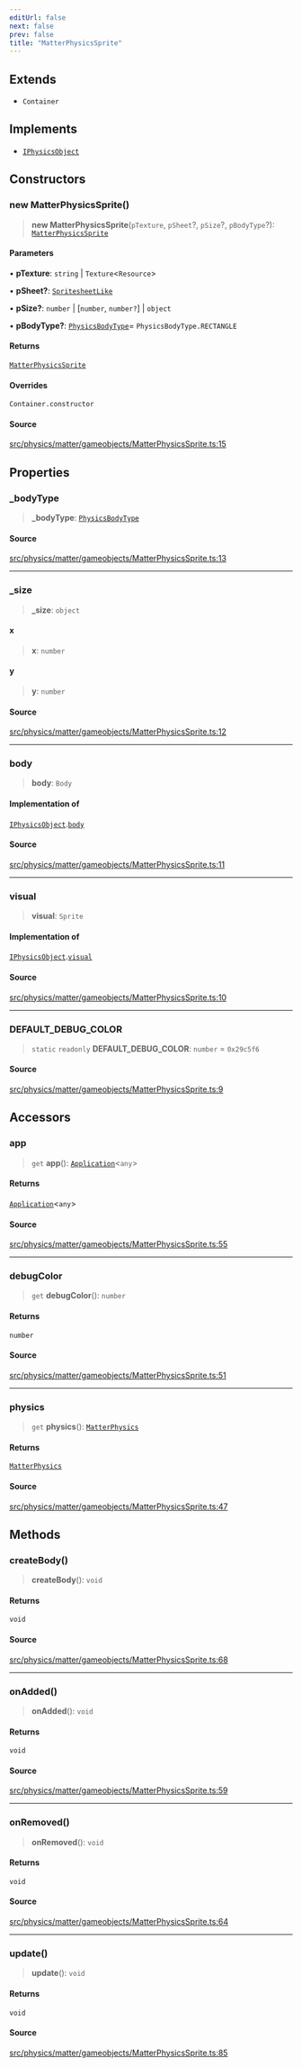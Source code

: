 ```yaml
---
editUrl: false
next: false
prev: false
title: "MatterPhysicsSprite"
---
```


## Extends

- `Container`

## Implements

- [`IPhysicsObject`](/api/interfaces/iphysicsobject/)

## Constructors

### new MatterPhysicsSprite()

> **new MatterPhysicsSprite**(`pTexture`, `pSheet`?, `pSize`?, `pBodyType`?): [`MatterPhysicsSprite`](/api/classes/matterphysicssprite/)

#### Parameters

• **pTexture**: `string` \| `Texture`\<`Resource`\>

• **pSheet?**: [`SpritesheetLike`](/api/type-aliases/spritesheetlike/)

• **pSize?**: `number` \| [`number`, `number?`] \| `object`

• **pBodyType?**: [`PhysicsBodyType`](/api/enumerations/physicsbodytype/)= `PhysicsBodyType.RECTANGLE`

#### Returns

[`MatterPhysicsSprite`](/api/classes/matterphysicssprite/)

#### Overrides

`Container.constructor`

#### Source

[src/physics/matter/gameobjects/MatterPhysicsSprite.ts:15](https://github.com/relishinc/dill-pixel/blob/10f512f7f577ca5e74162827f11215b28df5ca97/src/physics/matter/gameobjects/MatterPhysicsSprite.ts#L15)

## Properties

### \_bodyType

> **\_bodyType**: [`PhysicsBodyType`](/api/enumerations/physicsbodytype/)

#### Source

[src/physics/matter/gameobjects/MatterPhysicsSprite.ts:13](https://github.com/relishinc/dill-pixel/blob/10f512f7f577ca5e74162827f11215b28df5ca97/src/physics/matter/gameobjects/MatterPhysicsSprite.ts#L13)

***

### \_size

> **\_size**: `object`

#### x

> **x**: `number`

#### y

> **y**: `number`

#### Source

[src/physics/matter/gameobjects/MatterPhysicsSprite.ts:12](https://github.com/relishinc/dill-pixel/blob/10f512f7f577ca5e74162827f11215b28df5ca97/src/physics/matter/gameobjects/MatterPhysicsSprite.ts#L12)

***

### body

> **body**: `Body`

#### Implementation of

[`IPhysicsObject`](/api/interfaces/iphysicsobject/).[`body`](/api/interfaces/iphysicsobject/#body)

#### Source

[src/physics/matter/gameobjects/MatterPhysicsSprite.ts:11](https://github.com/relishinc/dill-pixel/blob/10f512f7f577ca5e74162827f11215b28df5ca97/src/physics/matter/gameobjects/MatterPhysicsSprite.ts#L11)

***

### visual

> **visual**: `Sprite`

#### Implementation of

[`IPhysicsObject`](/api/interfaces/iphysicsobject/).[`visual`](/api/interfaces/iphysicsobject/#visual)

#### Source

[src/physics/matter/gameobjects/MatterPhysicsSprite.ts:10](https://github.com/relishinc/dill-pixel/blob/10f512f7f577ca5e74162827f11215b28df5ca97/src/physics/matter/gameobjects/MatterPhysicsSprite.ts#L10)

***

### DEFAULT\_DEBUG\_COLOR

> `static` `readonly` **DEFAULT\_DEBUG\_COLOR**: `number` = `0x29c5f6`

#### Source

[src/physics/matter/gameobjects/MatterPhysicsSprite.ts:9](https://github.com/relishinc/dill-pixel/blob/10f512f7f577ca5e74162827f11215b28df5ca97/src/physics/matter/gameobjects/MatterPhysicsSprite.ts#L9)

## Accessors

### app

> `get` **app**(): [`Application`](/api/classes/application/)\<`any`\>

#### Returns

[`Application`](/api/classes/application/)\<`any`\>

#### Source

[src/physics/matter/gameobjects/MatterPhysicsSprite.ts:55](https://github.com/relishinc/dill-pixel/blob/10f512f7f577ca5e74162827f11215b28df5ca97/src/physics/matter/gameobjects/MatterPhysicsSprite.ts#L55)

***

### debugColor

> `get` **debugColor**(): `number`

#### Returns

`number`

#### Source

[src/physics/matter/gameobjects/MatterPhysicsSprite.ts:51](https://github.com/relishinc/dill-pixel/blob/10f512f7f577ca5e74162827f11215b28df5ca97/src/physics/matter/gameobjects/MatterPhysicsSprite.ts#L51)

***

### physics

> `get` **physics**(): [`MatterPhysics`](/api/classes/matterphysics/)

#### Returns

[`MatterPhysics`](/api/classes/matterphysics/)

#### Source

[src/physics/matter/gameobjects/MatterPhysicsSprite.ts:47](https://github.com/relishinc/dill-pixel/blob/10f512f7f577ca5e74162827f11215b28df5ca97/src/physics/matter/gameobjects/MatterPhysicsSprite.ts#L47)

## Methods

### createBody()

> **createBody**(): `void`

#### Returns

`void`

#### Source

[src/physics/matter/gameobjects/MatterPhysicsSprite.ts:68](https://github.com/relishinc/dill-pixel/blob/10f512f7f577ca5e74162827f11215b28df5ca97/src/physics/matter/gameobjects/MatterPhysicsSprite.ts#L68)

***

### onAdded()

> **onAdded**(): `void`

#### Returns

`void`

#### Source

[src/physics/matter/gameobjects/MatterPhysicsSprite.ts:59](https://github.com/relishinc/dill-pixel/blob/10f512f7f577ca5e74162827f11215b28df5ca97/src/physics/matter/gameobjects/MatterPhysicsSprite.ts#L59)

***

### onRemoved()

> **onRemoved**(): `void`

#### Returns

`void`

#### Source

[src/physics/matter/gameobjects/MatterPhysicsSprite.ts:64](https://github.com/relishinc/dill-pixel/blob/10f512f7f577ca5e74162827f11215b28df5ca97/src/physics/matter/gameobjects/MatterPhysicsSprite.ts#L64)

***

### update()

> **update**(): `void`

#### Returns

`void`

#### Source

[src/physics/matter/gameobjects/MatterPhysicsSprite.ts:85](https://github.com/relishinc/dill-pixel/blob/10f512f7f577ca5e74162827f11215b28df5ca97/src/physics/matter/gameobjects/MatterPhysicsSprite.ts#L85)
